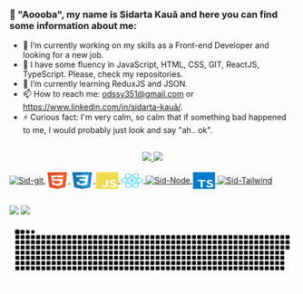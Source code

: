 ### 👋 "Aoooba", my name is Sidarta Kauã and here you can find some information about me:

- 🔭 I’m currently working on my skills as a Front-end Developer and looking for a new job.
- 🎯 I have some fluency in JavaScript, HTML, CSS, GIT, ReactJS, TypeScript. Please, check my repositories.
- 🌱 I’m currently learning ReduxJS and JSON.
- 📫 How to reach me: odssy351@gmail.com or https://www.linkedin.com/in/sidarta-kauã/.
- ⚡ Curious fact: I'm very calm, so calm that if something bad happened to me, I would probably just look and say "ah.. ok".

##

<div align="center">
  <a href="https://github.com/yWeTz">
  <img height="150em" src="https://github-readme-stats.vercel.app/api?username=ssidartaa&show_icons=true&theme=github-theme-dark&include_all_commits=true&count_private=true"/>
  <img height="150em" src="https://github-readme-stats.vercel.app/api/top-langs/?username=ssidartaa&layout=compact&langs_count=7&theme=dracula"/>
</div>

<div style="display: inline_block" margin="0 auto"><br>
  <img align="center" alt="Sid-git" height="50" width="60" src="https://cdn.jsdelivr.net/gh/devicons/devicon/icons/git/git-original-wordmark.svg" />
  <img align="center" alt="Sid-HTML" height="30" width="40" src="https://raw.githubusercontent.com/devicons/devicon/master/icons/html5/html5-original.svg">
  <img align="center" alt="Sid-CSS" height="30" width="40" src="https://raw.githubusercontent.com/devicons/devicon/master/icons/css3/css3-original.svg">
  <img align="center" alt="Sid-Js" height="30" width="40" src="https://raw.githubusercontent.com/devicons/devicon/master/icons/javascript/javascript-plain.svg">
  <img align="center" alt="Sid-React" height="30" width="40" src="https://raw.githubusercontent.com/devicons/devicon/master/icons/react/react-original.svg">
  <img align="center" alt="Sid-Node" height="50" width="60" src="https://cdn.jsdelivr.net/gh/devicons/devicon/icons/nodejs/nodejs-plain.svg" />
  <img align="center" alt="Sid-TS" height="30" width="40" src="https://raw.githubusercontent.com/devicons/devicon/master/icons/typescript/typescript-original.svg">
  <img align="center" alt="Sid-Tailwind" height="30" width="40" src="https://upload.wikimedia.org/wikipedia/commons/d/d5/Tailwind_CSS_Logo.svg">
</div>

##
  
<div>
  <a href="https://www.linkedin.com/in/sidarta-kauã/" target="_blank"><img src="https://img.shields.io/badge/-LinkedIn-%230077B5?style=for-the-badge&logo=linkedin&logoColor=white" target="_blank"></a>
  <a href="https://www.instagram.com/yssidartaa/" target="_blank"><img src="https://img.shields.io/badge/-Instagram-%23E4405F?style=for-the-badge&logo=instagram&logoColor=white" target="_blank"></a>
  
  ![Snake animation](https://github.com/ssidartaa/ssidartaa/blob/output/github-contribution-grid-snake.svg)
</div>
